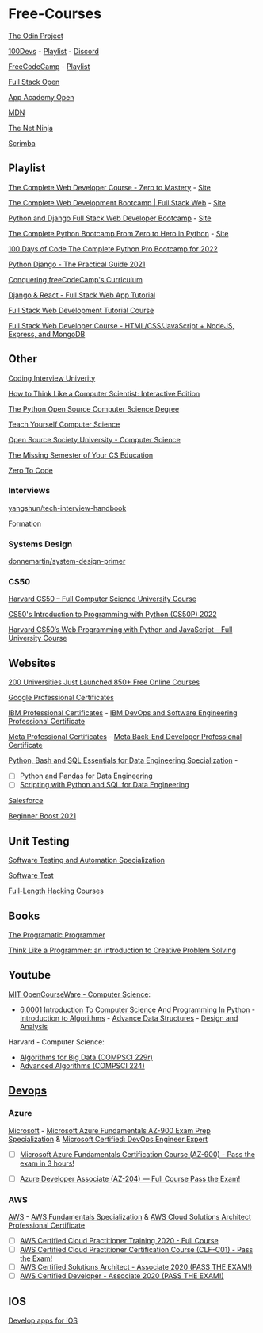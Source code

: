 # Free-Courses

[The Odin Project](https://www.theodinproject.com/)

[100Devs](https://leonnoel.com/100devs/) - [Playlist](https://www.youtube.com/playlist?list=PLBf-QcbaigsKwq3k2YEBQS17xUwfOA3O3) - [Discord](https://discord.com/invite/zNxhjnmDPy)

[FreeCodeCamp](https://www.freecodecamp.org/learn) - [Playlist](https://www.youtube.com/c/Freecodecamp/playlists)

[Full Stack Open](https://fullstackopen.com/en/)

[App Academy Open](https://open.appacademy.io/learn/full-stack-online/welcome-to-coding/welcome-to-app-academy-open)

[MDN](https://developer.mozilla.org/en-US/docs/Learn/Front-end_web_developer)

[The Net Ninja](https://www.youtube.com/channel/UCW5YeuERMmlnqo4oq8vwUpg)

[Scrimba](https://scrimba.com/allcourses?price=free)

## Playlist

[The Complete Web Developer Course - Zero to Mastery](https://www.youtube.com/playlist?list=PLL7eX0No1f9kWc-Gi50JGQL8CD873Cxlf) - [Site](https://www.udemy.com/course/the-complete-web-developer-zero-to-mastery/)

[The Complete Web Development Bootcamp | Full Stack Web](https://www.youtube.com/playlist?list=PLSWyBcYxXY6heLNCzSyuxj2gYLwAFSysQ) - [Site](https://www.udemy.com/course/the-complete-web-development-bootcamp/)

[Python and Django Full Stack Web Developer Bootcamp](https://www.youtube.com/playlist?list=PLuJZH5pDX4GKrPyVImrii6mZ3kdwAOLvv) - [Site](https://www.udemy.com/course/python-and-django-full-stack-web-developer-bootcamp/)

[The Complete Python Bootcamp From Zero to Hero in Python](https://www.youtube.com/playlist?list=PLuJZH5pDX4GKUXIXc8cuGNm6c74VyB-1P) - [Site](https://www.udemy.com/course/complete-python-bootcamp/)

[100 Days of Code The Complete Python Pro Bootcamp for 2022](https://www.youtube.com/playlist?list=PLbLFVIFgh-CyDiQz5RPuP0VQoIAp2m5Bn)

[Python Django - The Practical Guide 2021](https://www.youtube.com/playlist?list=PLBxwSeQlMDNiNt72UmSvKBLsxPgGY_Jy-)

[Conquering freeCodeCamp's Curriculum](https://www.youtube.com/playlist?list=PLgBH1CvjOA62oNEVgz-dECiCZCE_Q3ZFH) 

[Django & React - Full Stack Web App Tutorial](https://www.youtube.com/playlist?list=PLzMcBGfZo4-kCLWnGmK0jUBmGLaJxvi4j)

[Full Stack Web Development Tutorial Course](https://www.youtube.com/playlist?list=PLwoh6bBAszPrES-EOajos_E9gvRbL27wz)

[Full Stack Web Developer Course - HTML/CSS/JavaScript + NodeJS, Express, and MongoDB](https://www.youtube.com/playlist?list=PLQSmIhc0GVPPhpBAC3y6xChtOz3RJ8abN)

## Other

[Coding Interview Univerity](https://github.com/jwasham/coding-interview-university)

[How to Think Like a Computer Scientist: Interactive Edition](https://runestone.academy/ns/books/published/thinkcspy/index.html)

[The Python Open Source Computer Science Degree](https://github.com/ForrestKnight/open-source-cs-python) 

[Teach Yourself Computer Science](https://teachyourselfcs.com/)

[Open Source Society University - Computer Science](https://github.com/ossu/computer-science) 

[The Missing Semester of Your CS Education](https://missing.csail.mit.edu/) 

[Zero To Code](https://zerotocode.today/) 


### Interviews

[yangshun/tech-interview-handbook](https://github.com/yangshun/tech-interview-handbook)

[Formation](https://formation.dev/)

### Systems Design

[donnemartin/system-design-primer](https://github.com/donnemartin/system-design-primer)

### CS50

[Harvard CS50 – Full Computer Science University Course](https://www.youtube.com/watch?v=8mAITcNt710&t=6315s)

[CS50's Introduction to Programming with Python (CS50P) 2022](https://www.youtube.com/playlist?list=PLhQjrBD2T3817j24-GogXmWqO5Q5vYy0V)

[Harvard CS50’s Web Programming with Python and JavaScript – Full University Course](https://www.youtube.com/watch?v=vzGllw18DkA)


## Websites

[200 Universities Just Launched 850+ Free Online Courses](https://www.freecodecamp.org/news/new-online-courses/)

[Google Professional Certificates](https://www.coursera.org/google-career-certificates)

[IBM Professional Certificates](https://www.coursera.org/search?query=ibm&index=prod_all_launched_products_term_optimization&entityTypeDescription=Professional%20Certificates&allLanguages=English) - [IBM DevOps and Software Engineering Professional Certificate](https://www.coursera.org/professional-certificates/devops-and-software-engineering) 
 
[Meta Professional Certificates](https://www.coursera.org/meta) - [Meta Back-End Developer Professional Certificate](https://www.coursera.org/professional-certificates/meta-back-end-developer#courses)

 [Python, Bash and SQL Essentials for Data Engineering Specialization](https://www.coursera.org/specializations/python-bash-sql-data-engineering-duke#courses) - 
 - [ ] [Python and Pandas for Data Engineering](https://www.coursera.org/learn/python-and-pandas-for-data-engineering-duke?irclickid=Q4ZU1OV2uxyITYj1oJXqE0rLUkAzKDQrh1Ms100&irgwc=1&utm_medium=partners&utm_source=impact&utm_campaign=259799&utm_content=b2c)
 - [ ] [Scripting with Python and SQL for Data Engineering](https://www.coursera.org/learn/scripting-with-python-sql-for-data-engineering-duke?specialization=python-bash-sql-data-engineering-duke)
 
[Salesforce](https://trailhead.salesforce.com/en/career-path)

[Beginner Boost 2021](https://www.youtube.com/playlist?list=PLrK9UeDMcQLre1yPasCnuKvWvyXKzmKhW)

## Unit Testing

[Software Testing and Automation Specialization](https://www.coursera.org/specializations/software-testing-automation)

[Software Test](https://cs.gmu.edu/~offutt/softwaretest/)

[Full-Length Hacking Courses](https://www.youtube.com/playlist?list=PLLKT__MCUeixqHJ1TRqrHsEd6_EdEvo47)


## Books
 
[The Programatic Programmer](https://www.google.com/search?q=The+Programatic+Programmer&oq=The+Programatic+Programmer&aqs=chrome..69i57.836j0j1&sourceid=chrome&ie=UTF-8)

[Think Like a Programmer: an introduction to Creative Problem Solving](https://www.amazon.com/Think-Like-Programmer-Introduction-Creative/dp/1593274246)

## Youtube
[MIT OpenCourseWare - Computer Science](https://www.youtube.com/@mitocw/playlists?view=50&sort=dd&shelf_id=5):
- [6.0001 Introduction To Computer Science And Programming In Python](https://www.youtube.com/playlist?list=PLUl4u3cNGP63WbdFxL8giv4yhgdMGaZNA) - [Introduction to Algorithms](https://www.youtube.com/playlist?list=PLUl4u3cNGP61Oq3tWYp6V_F-5jb5L2iHb) - [Advance Data Structures](https://www.youtube.com/playlist?list=PLUl4u3cNGP61hsJNdULdudlRL493b-XZf) - [Design and Analysis](https://www.youtube.com/playlist?list=PLUl4u3cNGP6317WaSNfmCvGym2ucw3oGp)

Harvard - Computer Science: 
- [Algorithms for Big Data (COMPSCI 229r)](https://www.youtube.com/playlist?list=PL2SOU6wwxB0v1kQTpqpuu5kEJo2i-iUyf) 
- [Advanced Algorithms (COMPSCI 224)](https://www.youtube.com/playlist?list=PL2SOU6wwxB0uP4rJgf5ayhHWgw7akUWSf)



## [Devops](https://www.youtube.com/playlist?list=PLWKjhJtqVAbkzvvpY12KkfiIGso9A_Ixs)
### Azure

[Microsoft](https://www.coursera.org/instructor/microsoft) - [Microsoft Azure Fundamentals AZ-900 Exam Prep Specialization](https://www.google.com/search?q=Microsoft+Azure+Fundamentals+AZ-900+Exam+Prep&sourceid=chrome&ie=UTF-8) & [Microsoft Certified: DevOps Engineer Expert](https://learn.microsoft.com/en-us/certifications/devops-engineer/)

- [ ] [Microsoft Azure Fundamentals Certification Course (AZ-900) - Pass the exam in 3 hours!](https://www.youtube.com/watch?v=NKEFWyqJ5XA)
- [ ] [Azure Developer Associate (AZ-204) — Full Course Pass the Exam!](https://www.youtube.com/watch?v=jZx8PMQjobk)


### AWS

[AWS](https://www.coursera.org/aws) - [AWS Fundamentals Specialization](https://www.coursera.org/specializations/aws-fundamentals) & [AWS Cloud Solutions Architect Professional Certificate](https://www.coursera.org/professional-certificates/aws-cloud-solutions-architect)

- [ ] [AWS Certified Cloud Practitioner Training 2020 - Full Course](https://www.youtube.com/watch?v=3hLmDS179YE)
- [ ] [AWS Certified Cloud Practitioner Certification Course (CLF-C01) - Pass the Exam!](https://www.youtube.com/watch?v=SOTamWNgDKc)
- [ ] [AWS Certified Solutions Architect - Associate 2020 (PASS THE EXAM!)](https://www.youtube.com/watch?v=Ia-UEYYR44s)
- [ ] [AWS Certified Developer - Associate 2020 (PASS THE EXAM!)](https://www.youtube.com/watch?v=RrKRN9zRBWs)

## IOS

[Develop apps for iOS](https://developer.apple.com/tutorials/app-dev-training)

